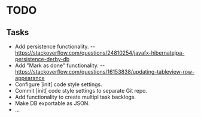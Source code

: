 TODO
====

Tasks
-----

- Add persistence functionality.
-- https://stackoverflow.com/questions/24810254/javafx-hibernatejpa-persistence-derby-db
- Add "Mark as done" functionality.
-- https://stackoverflow.com/questions/16153838/updating-tableview-row-appearance
- Configure ]init[ code style settings.
- Commit ]init[ code style settings to separate Git repo.
- Add functionality to create multipl task backlogs.
- Make DB exportable as JSON.
- ...
